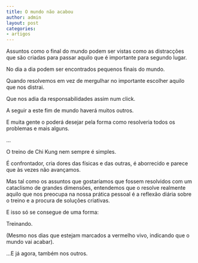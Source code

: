 ```yaml
---
title: O mundo não acabou
author: admin
layout: post
categories:
- artigos
---
```

Assuntos como o final do mundo podem ser vistas como as distracções que são criadas para passar aquilo que é importante para segundo lugar.

No dia a dia podem ser encontrados pequenos finais do mundo.

Quando resolvemos em vez de mergulhar no importante escolher aquilo que nos distrai.

Que nos adia da responsabilidades assim num click.

A seguir a este fim de mundo haverá muitos outros.

E muita gente o poderá desejar pela forma como resolveria todos os problemas e mais alguns.

&#8230;

O treino de Chi Kung nem sempre é simples.

É confrontador, cria dores das físicas e das outras, é aborrecido e parece que às vezes não avançamos.

Mas tal como os assuntos que gostaríamos que fossem resolvidos com um cataclismo de grandes dimensões, entendemos que o resolve realmente aquilo que nos preocupa na nossa prática pessoal é a reflexão diária sobre o treino e a procura de soluções criativas.

E isso só se consegue de uma forma:

Treinando.

(Mesmo nos dias que estejam marcados a vermelho vivo, indicando que o mundo vai acabar).

&#8230;E já agora, também nos outros.
